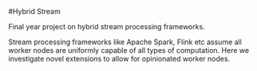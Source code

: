 #Hybrid Stream

Final year project on hybrid stream processing frameworks.

Stream processing frameworks like Apache Spark, Flink etc assume all worker nodes are uniformly capable of all types
of computation. Here we investigate novel extensions to allow for opinionated worker nodes.